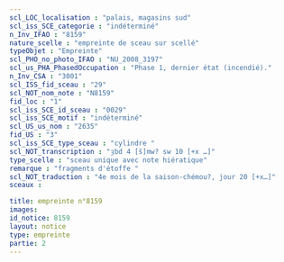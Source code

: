 ```yaml
---
scl_LOC_localisation : "palais, magasins sud"
scl_iss_SCE_categorie : "indéterminé"
n_Inv_IFAO : "8159"
nature_scelle : "empreinte de sceau sur scellé"
typeObjet : "Empreinte"
scl_PHO_no_photo_IFAO : "NU_2008_3197"
scl_us_PHA_PhasedOccupation : "Phase 1, dernier état (incendié)."
n_Inv_CSA : "3001"
scl_ISS_fid_sceau : "29"
scl_NOT_nom_note : "N8159"
fid_loc : "1"
scl_iss_SCE_id_sceau : "0029"
scl_iss_SCE_motif : "indéterminé"
scl_US_us_nom : "2635"
fid_US : "3"
scl_iss_SCE_type_sceau : "cylindre "
scl_NOT_transcription : "ȝbd 4 [š]mw? sw 10 [+x …]"
type_scelle : "sceau unique avec note hiératique"
remarque : "fragments d'étoffe "
scl_NOT_traduction : "4e mois de la saison-chémou?, jour 20 [+x…]"
sceaux :

title: empreinte n°8159
images: 
id_notice: 8159
layout: notice
type: empreinte
partie: 2
---
```

